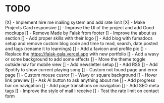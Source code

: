 # TODO

[X] - Implement hire me mailing system and add rate limit
[X] - Make Projects Card responsive
[] - Improve the UI of the project and add Good mockups
[] - Remove Made by Falak from footer
[] - Improve the about us section
[] - Add proper skills with their logo
[] - Add blog with fumadocs setup and remove custom blog code and time to read, search, date posted and tags (rename it to learnings)
[] - Add a favicon and profile pic
[] - Replace the <https://falak-gala.vercel.app> with new portfolio
[] - Add a wavy or some background to add some effects
[] - Move the theme toggle outside nav for mobile view
[] - Add newsletter setup
[] - Add RSS
[] - Add Spotify to show current playing song
[] - Custom not found page and error page
[] - Custom mouse cusror
[] - Wavy or square background
[] - Hover link preview
[] - Ask AI button to ask anything about me
[] - Add progress bar on navigation
[] - Add page transitions on navigation
[] - Add SEO meta tags
[] - Improve the style of mail I receive
[] - Test the rate limit on contact form
